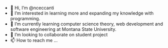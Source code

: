 - 👋 Hi, I’m @nceccanti
- 👀 I’m interested in learning more and expanding my knowledge with programming.
- 🌱 I’m currently learning computer science theory, web development and software engineering at Montana State University.
- 💞️ I’m looking to collaborate on student project
- 📫 How to reach me ...

<!---
nceccanti/nceccanti is a ✨ special ✨ repository because its `README.md` (this file) appears on your GitHub profile.
You can click the Preview link to take a look at your changes.
--->
